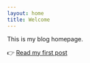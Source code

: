 ```yaml
---
layout: home
title: Welcome
---
```


This is my blog homepage.


👉 [Read my first post](_posts/2025-07-01-my-first-post.md)
